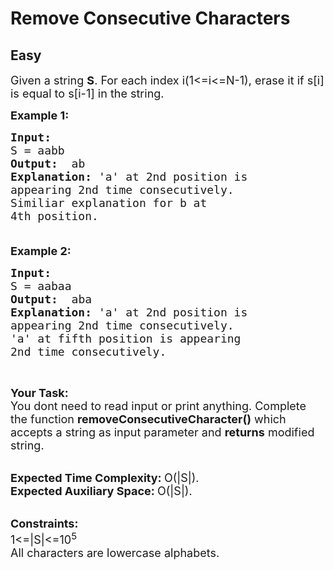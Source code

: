 # Remove Consecutive Characters
## Easy
<div class="problem-statement" style="user-select: auto;">
                <p style="user-select: auto;"></p><p style="user-select: auto;"><span style="font-size: 18px; user-select: auto;">Given a string <strong style="user-select: auto;">S</strong>. For each index i(1&lt;=i&lt;=N-1), erase it if s[i] is equal to s[i-1] in the string.</span></p>

<p style="user-select: auto;"><span style="font-size: 18px; user-select: auto;"><strong style="user-select: auto;">Example 1:</strong></span></p>

<pre style="user-select: auto;"><span style="font-size: 18px; user-select: auto;"><strong style="user-select: auto;">Input:</strong>
S = aabb
<strong style="user-select: auto;">Output:  </strong>ab 
<strong style="user-select: auto;">Explanation:</strong> 'a' at 2nd position is
appearing 2nd time consecutively.
Similiar explanation for b at
4th position.

</span></pre>

<p style="user-select: auto;"><span style="font-size: 18px; user-select: auto;"><strong style="user-select: auto;">Example 2:</strong></span></p>

<pre style="user-select: auto;"><span style="font-size: 18px; user-select: auto;"><strong style="user-select: auto;">Input:</strong>
S = aabaa
<strong style="user-select: auto;">Output:  </strong>aba
<strong style="user-select: auto;">Explanation:</strong> 'a' at 2nd position is
appearing 2nd time consecutively.
'a' at fifth position is appearing
2nd time consecutively.</span></pre>

<p style="user-select: auto;">&nbsp;</p>

<p style="user-select: auto;"><strong style="user-select: auto;"><span style="font-size: 18px; user-select: auto;">Your Task:</span></strong><br style="user-select: auto;">
<span style="font-size: 18px; user-select: auto;">You dont need to read input or print anything. Complete the function <strong style="user-select: auto;">removeConsecutiveCharacter()</strong> which accepts a string as input parameter and <strong style="user-select: auto;">returns</strong> modified string. </span><br style="user-select: auto;">
&nbsp;</p>

<p style="user-select: auto;"><span style="font-size: 18px; user-select: auto;"><strong style="user-select: auto;">Expected Time Complexity:&nbsp;</strong>O(|S|).<br style="user-select: auto;">
<strong style="user-select: auto;">Expected Auxiliary Space:&nbsp;</strong>O(|S|).</span><br style="user-select: auto;">
&nbsp;</p>

<p style="user-select: auto;"><span style="font-size: 18px; user-select: auto;"><strong style="user-select: auto;">Constraints:</strong><br style="user-select: auto;">
1&lt;=|S|&lt;=10<sup style="user-select: auto;">5</sup><br style="user-select: auto;">
All characters are lowercase alphabets.</span><br style="user-select: auto;">
&nbsp;</p>
 <p style="user-select: auto;"></p>
            </div>
